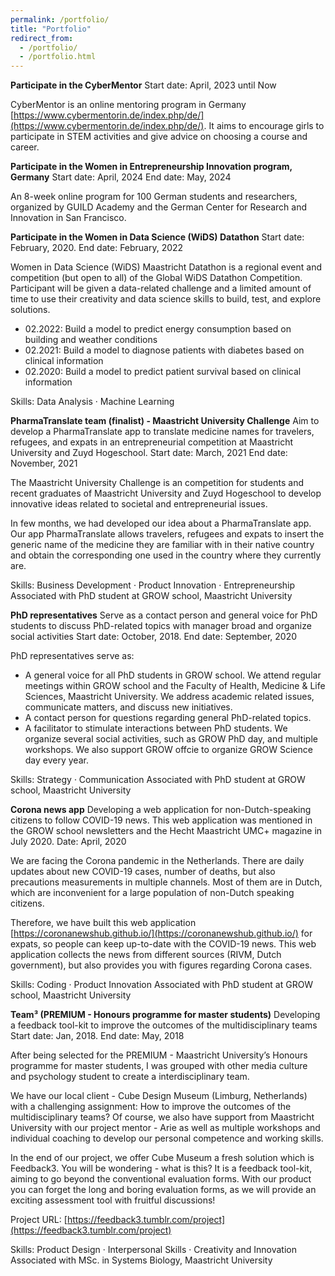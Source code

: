 ```yaml
---
permalink: /portfolio/
title: "Portfolio"
redirect_from: 
  - /portfolio/
  - /portfolio.html
---
```


**Participate in the CyberMentor**
Start date: April, 2023 until Now

CyberMentor is an online mentoring program in Germany [https://www.cybermentorin.de/index.php/de/](https://www.cybermentorin.de/index.php/de/). It aims to encourage girls to participate in STEM activities and give advice on choosing a course and career.


**Participate in the Women in Entrepreneurship Innovation program, Germany**
Start date: April, 2024 End date: May, 2024 

An 8-week online program for 100 German students and researchers, organized by GUILD Academy and the German Center for Research and Innovation in San Francisco. 

**Participate in the Women in Data Science (WiDS) Datathon**
Start date: February, 2020. End date: February, 2022

Women in Data Science (WiDS) Maastricht Datathon is a regional event and competition (but open to all) of the Global WiDS Datathon Competition. Participant will be given a data-related challenge and a limited amount of time to use their creativity and data science skills to build, test, and explore solutions.
* 02.2022: Build a model to predict energy consumption based on building and weather conditions
* 02.2021: Build a model to diagnose patients with diabetes based on clinical information
* 02.2020: Build a model to predict patient survival based on clinical information

Skills: Data Analysis · Machine Learning


**PharmaTranslate team (finalist) - Maastricht University Challenge**
Aim to develop a PharmaTranslate app to translate medicine names for travelers, refugees, and expats in an entrepreneurial competition at Maastricht University and Zuyd Hogeschool.
Start date: March, 2021 End date: November, 2021

The Maastricht University Challenge is an competition for students and recent graduates of Maastricht University and Zuyd Hogeschool to develop innovative ideas related to societal and entrepreneurial issues.

In few months, we had developed our idea about a PharmaTranslate app. Our app PharmaTranslate allows travelers, refugees and expats to insert the generic name of the medicine they are familiar with in their native country and obtain the corresponding one used in the country where they currently are.

Skills: Business Development · Product Innovation · Entrepreneurship
Associated with PhD student at GROW school, Maastricht University


**PhD representatives**
Serve as a contact person and general voice for PhD students to discuss PhD-related topics with manager broad and organize social activities
Start date: October, 2018. End date: September, 2020

PhD representatives serve as:
* A general voice for all PhD students in GROW school. We attend regular meetings within GROW school and the Faculty of Health, Medicine & Life Sciences, Maastricht University. We address academic related issues, communicate matters, and discuss new initiatives.
* A contact person for questions regarding general PhD-related topics.
* A facilitator to stimulate interactions between PhD students. We organize several social activities, such as GROW PhD day, and multiple workshops. We also support GROW offcie to organize GROW Science day every year.

Skills: Strategy · Communication
Associated with PhD student at GROW school, Maastricht University

**Corona news app**
Developing a web application for non-Dutch-speaking citizens to follow COVID-19 news. This web application was mentioned in the GROW school newsletters and the Hecht Maastricht UMC+ magazine in July 2020.
Date: April, 2020

We are facing the Corona pandemic in the Netherlands. There are daily updates about new COVID-19 cases, number of deaths, but also precautions measurements in multiple channels. Most of them are in Dutch, which are inconvenient for a large population of non-Dutch speaking citizens.

Therefore, we have built this web application [https://coronanewshub.github.io/](https://coronanewshub.github.io/) for expats, so people can keep up-to-date with the COVID-19 news. This web application collects the news from different sources (RIVM, Dutch government), but also provides you with figures regarding Corona cases.

Skills: Coding · Product Innovation
Associated with PhD student at GROW school, Maastricht University


**Team³ (PREMIUM - Honours programme for master students)**
Developing a feedback tool-kit to improve the outcomes of the multidisciplinary teams
Start date: Jan, 2018. End date: May, 2018

After being selected for the PREMIUM - Maastricht University’s Honours programme for master students, I was grouped with other media culture and psychology student to create a interdisciplinary team.

We have our local client - Cube Design Museum (Limburg, Netherlands) with a challenging assignment: How to improve the outcomes of the multidisciplinary teams? Of course, we also have support from Maastricht University with our project mentor - Arie as well as multiple workshops and individual coaching to develop our personal competence and working skills.

In the end of our project, we offer Cube Museum a fresh solution which is Feedback3. You will be wondering - what is this? It is a feedback tool-kit, aiming to go beyond the conventional evaluation forms. With our product you can forget the long and boring evaluation forms, as we will provide an exciting assessment tool with fruitful discussions!

Project URL: [https://feedback3.tumblr.com/project](https://feedback3.tumblr.com/project)

Skills: Product Design · Interpersonal Skills · Creativity and Innovation
Associated with MSc. in Systems Biology, Maastricht University

